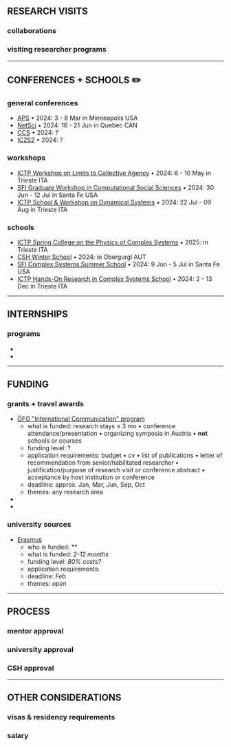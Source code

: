 ## RESEARCH VISITS 
### collaborations

### visiting researcher programs

---
## CONFERENCES + SCHOOLS ✏️
### general conferences
- [APS](https://march.aps.org/) • 2024: 3 - 8 Mar in Minneapolis USA
- [NetSci](https://netsci2024.com/en) • 2024: 16 - 21 Jun in Quebec CAN
- [CCS](https://cssociety.org/events) • 2024: ?
- [IC2S2](https://iscss.org/ic2s2/conference/) • 2024: ?
### workshops
- [ICTP Workshop on Limits to Collective Agency](https://indico.ictp.it/event/10475) • 2024: 6 - 10 May in Trieste ITA
- [SFI Graduate Workshop in Computational Social Sciences](https://santafe.edu/gwcss) • 2024: 30 Jun - 12 Jul in Santa Fe USA
- [ICTP School & Workshop on Dynamical Systems](https://indico.ictp.it/event/10497) • 2024: 22 Jul - 09 Aug in Trieste ITA
### schools
- [ICTP Spring College on the Physics of Complex Systems]() • 2025:  in Trieste ITA
- [CSH Winter School](https://www.csh.ac.at) • 2024:  in Obergurgl AUT
- [SFI Complex Systems Summer School](https://santafe.edu/csss) • 2024: 9 Jun - 5 Jul in Santa Fe USA
- [ICTP Hands-On Research in Complex Systems School](https://indico.ictp.it/event/10525) • 2024: 2 - 13 Dec in Trieste ITA

---
## INTERNSHIPS
### programs
- []()
- []()
---
## FUNDING
### grants + travel awards
- [ÖFG "International Communication" program](https://www.oefg.at/funding/international-communication/)
  - what is funded: research stays ≤ 3 mo • conference attendance/presentation • organizing symposia in Austria • **not** schools or courses
  - funding level: ?
  - application requirements: budget • cv • list of publications • letter of recommendation from senior/habilitated researcher • justification/purpose of research visit or conference abstract • acceptance by host institution or conference
  - deadline: approx. Jan, Mar, Jun, Sep, Oct
  - themes: any research area
- []()
- []()
### university sources
- [Erasmus]()
  - who is funded: **
  - what is funded: *2-12 months*
  - funding level: *80% costs?*
  - application requirements:
  - deadline: *Feb*
  - themes: *open*
--- 
## PROCESS
### mentor approval
### university approval
### CSH approval
---
## OTHER CONSIDERATIONS
### visas & residency requirements
### salary
